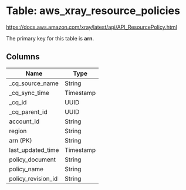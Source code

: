 # Table: aws_xray_resource_policies

https://docs.aws.amazon.com/xray/latest/api/API_ResourcePolicy.html

The primary key for this table is **arn**.

## Columns

| Name          | Type          |
| ------------- | ------------- |
|_cq_source_name|String|
|_cq_sync_time|Timestamp|
|_cq_id|UUID|
|_cq_parent_id|UUID|
|account_id|String|
|region|String|
|arn (PK)|String|
|last_updated_time|Timestamp|
|policy_document|String|
|policy_name|String|
|policy_revision_id|String|